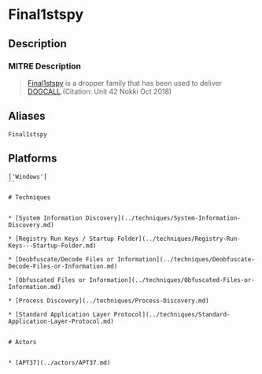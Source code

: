 
# Final1stspy

## Description

### MITRE Description

> [Final1stspy](https://attack.mitre.org/software/S0355) is a dropper family that has been used to deliver [DOGCALL](https://attack.mitre.org/software/S0213).(Citation: Unit 42 Nokki Oct 2018)

## Aliases

```
Final1stspy
```

## Platforms

```
['Windows']
``

# Techniques


* [System Information Discovery](../techniques/System-Information-Discovery.md)

* [Registry Run Keys / Startup Folder](../techniques/Registry-Run-Keys---Startup-Folder.md)
    
* [Deobfuscate/Decode Files or Information](../techniques/Deobfuscate-Decode-Files-or-Information.md)
    
* [Obfuscated Files or Information](../techniques/Obfuscated-Files-or-Information.md)
    
* [Process Discovery](../techniques/Process-Discovery.md)
    
* [Standard Application Layer Protocol](../techniques/Standard-Application-Layer-Protocol.md)
    

# Actors


* [APT37](../actors/APT37.md)

